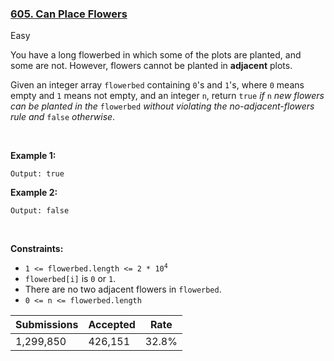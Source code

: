 ### [605. Can Place Flowers](https://leetcode.com/problems/can-place-flowers/)

Easy

You have a long flowerbed in which some of the plots are planted, and some are not. However, flowers cannot be planted in __adjacent__ plots.

Given an integer array `` flowerbed `` containing `` 0 ``'s and `` 1 ``'s, where `` 0 `` means empty and `` 1 `` means not empty, and an integer `` n ``, return `` true `` _if_ `` n `` _new flowers can be planted in the_ `` flowerbed `` _without violating the no-adjacent-flowers rule and_ `` false `` _otherwise_.

 

<strong class="example">Example 1:</strong>

```Input: flowerbed = [1,0,0,0,1], n = 1
Output: true
```

<strong class="example">Example 2:</strong>

```Input: flowerbed = [1,0,0,0,1], n = 2
Output: false
```

 

__Constraints:__

*   <code>1 <= flowerbed.length <= 2 * 10<sup>4</sup></code>
*   `` flowerbed[i] `` is `` 0 `` or `` 1 ``.
*   There are no two adjacent flowers in `` flowerbed ``.
*   `` 0 <= n <= flowerbed.length ``

| Submissions    | Accepted     | Rate   |
| -------------- | ------------ | ------ |
| 1,299,850 | 426,151 | 32.8% |